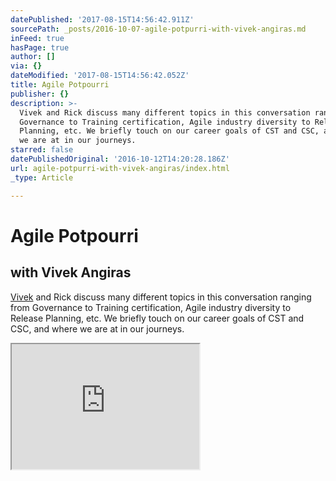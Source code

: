 ```yaml
---
datePublished: '2017-08-15T14:56:42.911Z'
sourcePath: _posts/2016-10-07-agile-potpurri-with-vivek-angiras.md
inFeed: true
hasPage: true
author: []
via: {}
dateModified: '2017-08-15T14:56:42.052Z'
title: Agile Potpourri
publisher: {}
description: >-
  Vivek and Rick discuss many different topics in this conversation ranging from
  Governance to Training certification, Agile industry diversity to Release
  Planning, etc. We briefly touch on our career goals of CST and CSC, and where
  we are at in our journeys.
starred: false
datePublishedOriginal: '2016-10-12T14:20:28.186Z'
url: agile-potpurri-with-vivek-angiras/index.html
_type: Article

---
```

# Agile Potpourri

## with Vivek Angiras

[Vivek][0] and Rick discuss many different topics in this conversation ranging from Governance to Training certification, Agile industry diversity to Release Planning, etc. We briefly touch on our career goals of CST and CSC, and where we are at in our journeys.

<iframe src="https://the-grid.github.io/ed-userhtml/?g=eJxlUMtuwzAM-xXDwI6pvFeHDU1_ZfBDrYXaUmA7yLKvn9PeshtFCiSlE12KzahqWxOO2kkJWL4UC6NWtfhRA8SW0_swJbtiOSRydeWDlwyYHQbAiaoEBArwevw05uMNItI1NngxBhYKLcKxoxYxI9RmOdgShkxMYOfWg34asHR9zo4tJVix3pUtcVOmgkls2CDLtw3dkeo2BSroGwmDs_62dNvODt76iNDKjKDVo8qoexet7mVG_WzMUz_OF0mJ-DpqFq2UTUmWy5xSFxBZLehu1PZslt89Jf926o45n-Dx5vMfweSFWA" height="200" style=""></iframe>



[0]: https://www.linkedin.com/in/vivekangiras "Vivek Angiras"